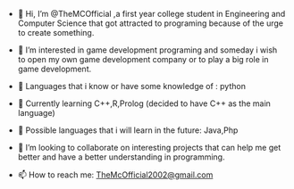 - 👋 Hi, I’m @TheMCOfficial ,a first year college student in Engineering and Computer Science that got attracted to programing because of the urge to create something.

- 👀 I’m interested in game development programing and someday i wish to open my own game development company or to play a big role in game development.

- 🌱 Languages that i know or have some knowledge of : python
- 🌱 Currently learning C++,R,Prolog (decided to have C++ as the main language)
- 🌱 Possible languages that i will learn in the future: Java,Php

- 💞️ I’m looking to collaborate on interesting projects that can help me get better and have a better understanding in programming.

- 📫 How to reach me: TheMcOfficial2002@gmail.com


<!---
TheMCOfficial/TheMCOfficial is a ✨ special ✨ repository because its `README.md` (this file) appears on your GitHub profile.
You can click the Preview link to take a look at your changes.
--->
